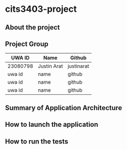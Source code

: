 # cits3403-project
## About the project


## Project Group
| UWA ID   | Name        | Github     |
| -------- | ----------- | ---------- |
| 23080798 | Justin Arat | justinarat |
| uwa id  | name | github |
| uwa id  | name | github |
| uwa id  | name | github |

## Summary of Application Architecture


## How to launch the application


## How to run the tests
